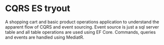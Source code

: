# CQRS ES tryout

A shopping cart and basic product operations application to understand the apparent flow of CQRS and event sourcing. Event source is just a sql server table and all table operations are used using EF Core. Commands, queries and events are handled using MediatR.